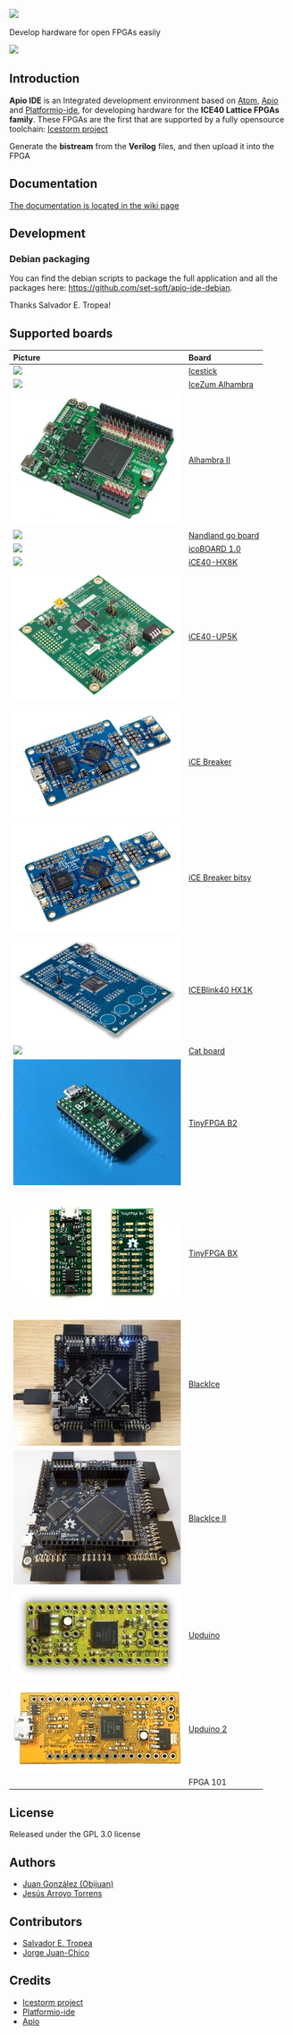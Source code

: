 ![](https://github.com/FPGAwars/apio-ide/raw/master/doc/apio-ide-logo.png)

Develop hardware for open FPGAs easily

![](https://github.com/FPGAwars/apio-ide/raw/master/doc/apio-ide-screenshot-1.png)

## Introduction

**Apio IDE** is an Integrated development environment based on [Atom](https://atom.io/), [Apio](https://github.com/FPGAwars/apio) and [Platformio-ide](http://platformio.org/), for developing hardware for the **ICE40 Lattice FPGAs family**. These FPGAs are the first that are supported by a fully opensource toolchain: [Icestorm project](http://www.clifford.at/icestorm/)

Generate the **bistream** from the **Verilog** files, and then upload it into the FPGA

## Documentation

[The documentation is located in the wiki page](https://github.com/FPGAwars/apio-ide/wiki)

## Development

### Debian packaging

You can find the debian scripts to package the full application and all the packages here: https://github.com/set-soft/apio-ide-debian.

Thanks Salvador E. Tropea!

## Supported boards

| Picture        | Board          |
| :------------- | :------------- |
| ![](doc/icestick-1.png) | [Icestick](http://www.latticesemi.com/icestick) |
| ![](doc/icezum-1.png) | [IceZum Alhambra](https://github.com/FPGAwars/icezum) |
| ![](doc/alhambra-ii-1.jpg) | [Alhambra II](https://github.com/FPGAwars/Alhambra-II-FPGA) |
| ![](doc/nandland-go-board-1.jpg) | [Nandland go board](https://www.nandland.com/goboard/introduction.html) |
| ![](doc/icoboard-1.png) | [icoBOARD 1.0](http://icoboard.org/icoboard-1-0.html) |
| ![](doc/ice40-hx8k-1.png) | [iCE40-HX8K ](http://www.latticesemi.com/Products/DevelopmentBoardsAndKits/iCE40HX8KBreakoutBoard.aspx) |
| ![](doc/ice40-up5k-1.png) | [iCE40-UP5K](http://www.latticesemi.com/en/Products/DevelopmentBoardsAndKits/iCE40UltraPlusBreakoutBoard.aspx) |
| ![](doc/icebreaker-1.jpg) | [iCE Breaker](https://www.crowdsupply.com/1bitsquared/icebreaker-fpga) |
| ![](doc/icebreaker-1.jpg) | [iCE Breaker bitsy](https://www.crowdsupply.com/1bitsquared/icebreaker-fpga) |
| ![](doc/iceblink40-hx1k-1.png) | [ICEBlink40 HX1K](https://www.latticesemi.com/iCEblink40-HX1K) |
| ![](doc/cat-board-1.png) | [Cat board](https://hackaday.io/project/7982-cat-board) |
| ![](doc/tinyfpga-b2-1.jpg) | [TinyFPGA B2](http://tinyfpga.com/b-series-guide.html) |
| ![](doc/tinyfpga-bx-1.jpg) | [TinyFPGA BX](https://tinyfpga.com/bx/guide.html) |
| ![](doc/blackice-1.jpg) | [BlackIce](https://mystorm.uk/) |
| ![](doc/blackice-ii-1.jpg) | [BlackIce II](https://mystorm.uk/) |
| ![](doc/upduino-1.jpg) | [Upduino](http://www.gnarlygrey.com/) |
| ![](doc/upduino-2-1.jpg) | [Upduino 2](http://www.gnarlygrey.com/) |
| | FPGA 101 |

## License

Released under the GPL 3.0 license

## Authors

* [Juan González (Obijuan)](https://github.com/Obijuan)
* [Jesús Arroyo Torrens](https://github.com/Jesus89)

## Contributors

* [Salvador E. Tropea](https://github.com/set-soft)
* [Jorge Juan-Chico](https://github.com/jjchico)

## Credits
* [Icestorm project](http://www.clifford.at/icestorm/)
* [Platformio-ide](http://platformio.org/)
* [Apio](https://github.com/FPGAwars/apio)
